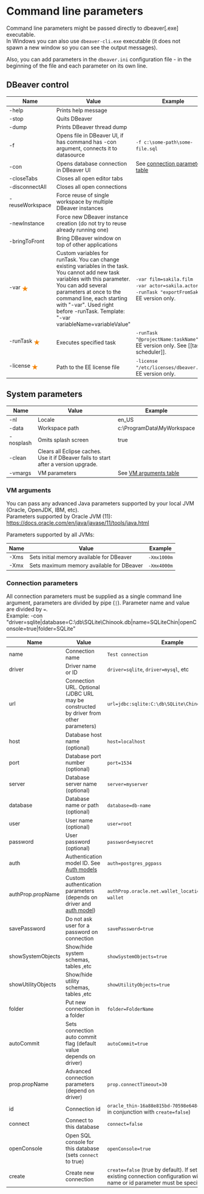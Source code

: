 # Command line parameters

Command line parameters might be passed directly to dbeaver[.exe] executable.  
In Windows you can also use `dbeaver-cli.exe` executable (it does not spawn a new window so you can see the output messages).  

Also, you can add parameters in the `dbeaver.ini` configuration file - in the beginning of the file and each parameter on its own line.

## DBeaver control
Name|Value|Example
----|-----|-------
-help|Prints help message|
-stop|Quits DBeaver|
-dump|Prints DBeaver thread dump|
-f|Opens file in DBeaver UI, if has command has -con argument, connects it to datasource|`-f c:\some-path\some-file.sql`
-con|Opens database connection in DBeaver UI|See [connection parameters table](#connection-parameters)
-closeTabs|Closes all open editor tabs|
-disconnectAll|Closes all open connections|
-reuseWorkspace|Force reuse of single workspace by multiple DBeaver instances|
-newInstance|Force new DBeaver instance creation (do not try to reuse already running one)|
-bringToFront|Bring DBeaver window on top of other applications|
-var <img src="images/commercial_big.png" align="top" vspace="4" height="16"/>|Custom variables for runTask. You can change existing variables in the task. You cannot add new task variables with this parameter. You can add several parameters at once to the command line, each starting with "-var". Used right before -runTask. Template: "-var variableName=variableValue"|`-var film=sakila.film`<br/>`-var actor=sakila.actor`<br/>`-runTask "exportFromSakila"`<br/>EE version only.
-runTask <img src="images/commercial_big.png" align="top" vspace="4" height="16"/>|Executes specified task|`-runTask "@projectName:taskName"`.<br/>EE version only. See [[task scheduler]].
-license <img src="images/commercial_big.png" align="top" vspace="4" height="16"/>|Path to the EE license file|`-license "/etc/licenses/dbeaver.txt"`.<br/>EE version only.


## System parameters

Name|Value|Example
----|-----|-------
-nl|Locale|en_US
-data|Workspace path|c:\ProgramData\MyWorkspace
-nosplash|Omits splash screen|true
-clean|Clears all Eclipse caches. Use it if DBeaver fails to start after a version upgrade.
-vmargs|VM parameters|See [VM arguments table](#vm-arguments)

### VM arguments

You can pass any advanced Java parameters supported by your local JVM (Oracle, OpenJDK, IBM, etc).  
Parameters supported by Oracle JVM (11): https://docs.oracle.com/en/java/javase/11/tools/java.html

Parameters supported by all JVMs:

Name|Value|Example
----|-----|-------
-Xms|Sets initial memory available for DBeaver|`-Xmx1000m`
-Xmx|Sets maximum memory available for DBeaver|`-Xmx4000m`

### Connection parameters
All connection parameters must be supplied as a single command line argument, parameters are divided by pipe (`|`). Parameter name and value are divided by `=`.  
Example: -con "driver=sqlite|database=C:\db\SQLite\Chinook.db|name=SQLiteChin|openConsole=true|folder=SQLite"

Name|Value|Example
----|-----|-------
name|Connection name|`Test connection`
driver|Driver name or ID|`driver=sqlite`, `driver=mysql`, etc
url|Connection URL. Optional (JDBC URL may be constructed by driver from other parameters)|`url=jdbc:sqlite:C:\db\SQLite\Chinook.db`
host|Database host name (optional)|`host=localhost`
port|Database port number (optional)|`port=1534`
server|Database server name (optional)|`server=myserver`
database|Database name or path (optional)|`database=db-name`
user|User name (optional)|`user=root`
password|User password (optional)|`password=mysecret`
auth|Authentication model ID. See [Auth models](Database-authentication-models) |`auth=postgres_pgpass`
authProp.propName|Custom authentication parameters (depends on driver and [auth model](Database-authentication-models))|`authProp.oracle.net.wallet_location=C:/temp/ora-wallet`
savePassword|Do not ask user for a password on connection|`savePassword=true`
showSystemObjects|Show/hide system schemas, tables ,etc|`showSystemObjects=true`
showUtilityObjects|Show/hide utility schemas, tables ,etc|`showUtilityObjects=true`
folder|Put new connection in a folder|`folder=FolderName`
autoCommit|Sets connection auto commit flag (default value depends on driver)|`autoCommit=true`
prop.propName|Advanced connection parameters (depend on driver)|`prop.connectTimeout=30`
id|Connection id|`oracle_thin-16a88e815bd-70598e648cedd28c` (useful in conjunction with `create=false`)
connect|Connect to this database|`connect=false`
openConsole|Open SQL console for this database (sets `connect` to true)|`openConsole=true`
create|Create new connection|`create=false` (true by default). If set to false then an existing connection configuration will be used. The name or id parameter must be specified.
